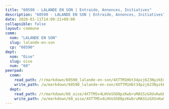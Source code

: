 ```yaml
---
title: "60590 - LALANDE EN SON | Entraide, Annonces, Initiatives"
description: "60590 - LALANDE EN SON | Entraide, Annonces, Initiatives"
date: 2020-01-11T14:09:21+09:00
collapsible: false
layout: commune
comm:
  nom: "LALANDE EN SON"
  slug: lalande-en-son
  cp: "60590"
dept:
  nom: "Oise"
  slug: oise
  num: "60"
peerpad:
  comm:
    read_path: /r/markdown/60590_lalande-en-son/4XTTM1Hbt34pzj623NyzkEuXQXWCB5Zo2ZZ72zmvGVHQUJ7uJ
    write_path: /w/markdown/60590_lalande-en-son/4XTTM1Hbt34pzj623NyzkEuXQXWCB5Zo2ZZ72zmvGVHQUJ7uJ-K3TgUziVwaqmmRxQo8Rq2pYn6rdFGoUdhrknE4Ff74jk9jEu5RUJAwaUoHszRAGH3Ybd4UoJQUCsVKuDcvsaZQVQbtiETyie37NSpQjk4pcTDoP7k98uxPxA4Yif7mph1eJy1GXa
  dept:
    read_path: /r/markdown/60_oise/4XTTM5v4LHVeShD8pzKwbruMASSzGXUvKwGPyPNR6Aq6aruGY
    write_path: /w/markdown/60_oise/4XTTM5v4LHVeShD8pzKwbruMASSzGXUvKwGPyPNR6Aq6aruGY-K3TgTfEPmBuMGxs3WizC7aafmuSUvuvwsE7nM986pS4fEczEhokrfL1mXNtU722XatpEcDhfhLf5xd24JkCKBD4DcQHeF5CYjEkAVzDN3PuQerZfYGZ5zy2XFcJNh2Z1pYjLoQTn
---
```


